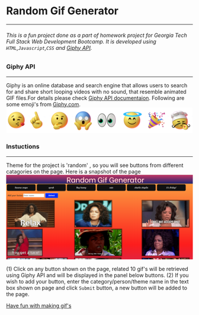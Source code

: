 # Random Gif Generator
---

###### This is a fun project done as a part of homework project for Georgia Tech Full Stack Web Development Bootcamp. It is developed using `HTML`,`Javascript`,`CSS` and [Giphy API](https://giphy.com/). 


### Giphy API
---
Giphy is an online database and search engine that allows users to search for and share short looping videos with no sound, that resemble animated GIF files.For details please check [Giphy API documentaion](https://developers.giphy.com/docs/sdk).
Following are some emoji's from [Giphy.com](https://giphy.com).
![](assets/images/emoji.gif)


### Instuctions
----
Theme for the project is 'random' , so you will see buttons from different catagories on the page.
Here is a snapshot of the page
![](assets/images/Capture.PNG)

(1) Click on any button shown on the page, related 10 gif's will be retrieved using Giphy API and will be displayed in the panel below buttons.
(2) If you wish to add your button, enter the category/person/theme name in the text box shown on page and click `Submit` button, a new button will be added to the page.

[Have fun with making gif's](https://pshegde123.github.io/GifTastic.github.io/)


